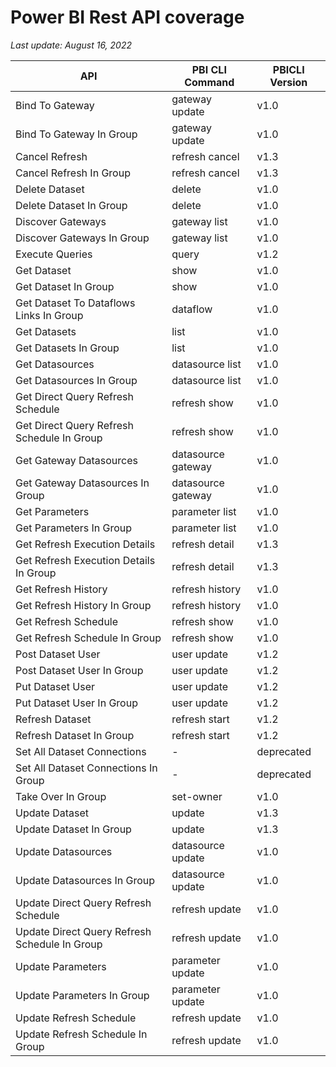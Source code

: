 # Power BI Rest API coverage

_Last update: August 16, 2022_

| API                                           | PBI CLI Command    | PBICLI Version |
| --------------------------------------------- | ------------------ | -------------- |
| Bind To Gateway                               | gateway update     | v1.0           |
| Bind To Gateway In Group                      | gateway update     | v1.0           |
| Cancel Refresh                                | refresh cancel     | v1.3           |
| Cancel Refresh In Group                       | refresh cancel     | v1.3           |
| Delete Dataset                                | delete             | v1.0           |
| Delete Dataset In Group                       | delete             | v1.0           |
| Discover Gateways                             | gateway list       | v1.0           |
| Discover Gateways In Group                    | gateway list       | v1.0           |
| Execute Queries                               | query              | v1.2           |
| Get Dataset                                   | show               | v1.0           |
| Get Dataset In Group                          | show               | v1.0           |
| Get Dataset To Dataflows Links In Group       | dataflow           | v1.0           |
| Get Datasets                                  | list               | v1.0           |
| Get Datasets In Group                         | list               | v1.0           |
| Get Datasources                               | datasource list    | v1.0           |
| Get Datasources In Group                      | datasource list    | v1.0           |
| Get Direct Query Refresh Schedule             | refresh show       | v1.0           |
| Get Direct Query Refresh Schedule In Group    | refresh show       | v1.0           |
| Get Gateway Datasources                       | datasource gateway | v1.0           |
| Get Gateway Datasources In Group              | datasource gateway | v1.0           |
| Get Parameters                                | parameter list     | v1.0           |
| Get Parameters In Group                       | parameter list     | v1.0           |
| Get Refresh Execution Details                 | refresh detail     | v1.3           |
| Get Refresh Execution Details In Group        | refresh detail     | v1.3           |
| Get Refresh History                           | refresh history    | v1.0           |
| Get Refresh History In Group                  | refresh history    | v1.0           |
| Get Refresh Schedule                          | refresh show       | v1.0           |
| Get Refresh Schedule In Group                 | refresh show       | v1.0           |
| Post Dataset User                             | user update        | v1.2           |
| Post Dataset User In Group                    | user update        | v1.2           |
| Put Dataset User                              | user update        | v1.2           |
| Put Dataset User In Group                     | user update        | v1.2           |
| Refresh Dataset                               | refresh start      | v1.2           |
| Refresh Dataset In Group                      | refresh start      | v1.2           |
| Set All Dataset Connections                   | -                  | deprecated     |
| Set All Dataset Connections In Group          | -                  | deprecated     |
| Take Over In Group                            | set-owner          | v1.0           |
| Update Dataset                                | update             | v1.3           |
| Update Dataset In Group                       | update             | v1.3           |
| Update Datasources                            | datasource update  | v1.0           |
| Update Datasources In Group                   | datasource update  | v1.0           |
| Update Direct Query Refresh Schedule          | refresh update     | v1.0           |
| Update Direct Query Refresh Schedule In Group | refresh update     | v1.0           |
| Update Parameters                             | parameter update   | v1.0           |
| Update Parameters In Group                    | parameter update   | v1.0           |
| Update Refresh Schedule                       | refresh update     | v1.0           |
| Update Refresh Schedule In Group              | refresh update     | v1.0           |
